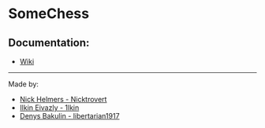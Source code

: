 # SomeChess

## Documentation: 
- [Wiki](https://github.com/Nicktroverts-Organization/SomeChess/wiki)

---

Made by:
- [Nick Helmers - Nicktrovert](https://github.com/Nicktrovert)
- [Ilkin Eivazly - 1lkin](https://github.com/1ilkin)
- [Denys Bakulin - libertarian1917](https://github.com/libertarian1917)
